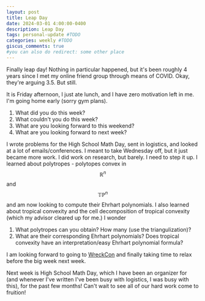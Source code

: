 ```yaml
---
layout: post
title: Leap Day
date: 2024-03-01 4:00:00-0400
description: Leap Day
tags: personal-update #TODO
categories: weekly #TODO
giscus_comments: true
#you can also do redirect: some other place
---
```


Finally leap day! Nothing in particular happened, but it's been roughly 4 years since I met my online friend group through means of COVID. Okay, they're arguing 3.5. But still.

It is Friday afternoon, I just ate lunch, and I have zero motivation left in me. I'm going home early (sorry gym plans).

1. What did you do this week?
2. What couldn't you do this week?
3. What are you looking forward to this weekend?
4. What are you looking forward to next week?

I wrote problems for the High School Math Day, sent in logistics, and looked at a lot of emails/conferences. I meant to take Wednesday off, but it just became more work. I did work on research, but barely. I need to step it up. I learned about polytropes - polytopes convex in $$\mathbb{R}^n$$ and $$\mathbb{TP}^{n}$$ and am now looking to compute their Ehrhart polynomials. I also learned about tropical convexity and the cell decomposition of tropical convexity (which my advisor cleared up for me.) I wonder 
1. What polytropes can you obtain? How many (use the triangulization)?
2. What are their corresponding Ehrhart polynomials? Does tropical convexity have an interpretation/easy Ehrhart polynomial formula?

I am looking forward to going to [WreckCon](https://wreckcon.org) and finally taking time to relax before the big week next week.

Next week is High School Math Day, which I have been an organizer for (and whenever I've written I've been busy with logistics, I was busy with this), for the past few months! Can't wait to see all of our hard work come to fruition!